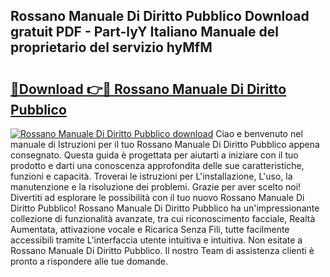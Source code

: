 ## Rossano Manuale Di Diritto Pubblico Download gratuit PDF - Part-lyY Italiano Manuale del proprietario del servizio hyMfM

# <h2><a href="http://df97cc.blite.top/?on=Rossano+Manuale+Di+Diritto+Pubblico">🔗Download 👉🔴 Rossano Manuale Di Diritto Pubblico</a></h2>

[![Rossano Manuale Di Diritto Pubblico download](https://i.imgur.com/lujVjoI.png)](http://df97cc.blite.top/?on=Rossano+Manuale+Di+Diritto+Pubblico)
Ciao e benvenuto nel manuale di Istruzioni per il tuo Rossano Manuale Di Diritto Pubblico appena consegnato. Questa guida è progettata per aiutarti a iniziare con il tuo prodotto e darti una conoscenza approfondita delle sue caratteristiche, funzioni e capacità. Troverai le istruzioni per L'installazione, L'uso, la manutenzione e la risoluzione dei problemi. Grazie per aver scelto noi! Divertiti ad esplorare le possibilità con il tuo nuovo Rossano Manuale Di Diritto Pubblico! Rossano Manuale Di Diritto Pubblico ha un'impressionante collezione di funzionalità avanzate, tra cui riconoscimento facciale, Realtà Aumentata, attivazione vocale e Ricarica Senza Fili, tutte facilmente accessibili tramite L'interfaccia utente intuitiva e intuitiva. Non esitate a Rossano Manuale Di Diritto Pubblico. Il nostro Team di assistenza clienti è pronto a rispondere alle tue domande.
